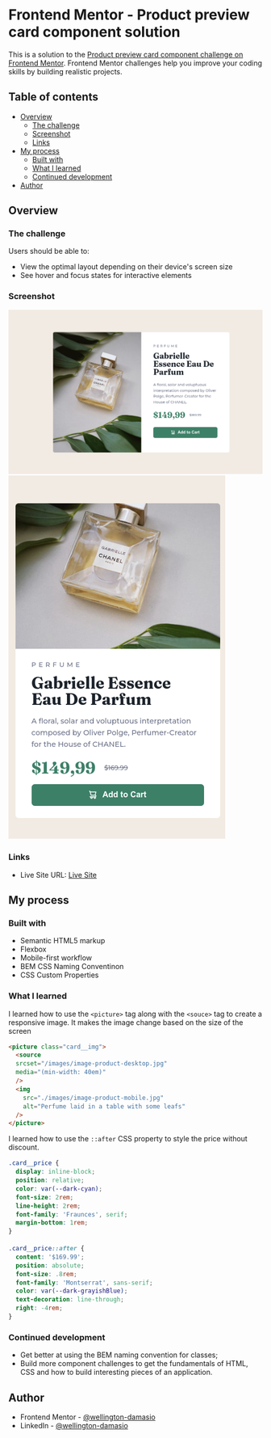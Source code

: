 # Frontend Mentor - Product preview card component solution

This is a solution to the [Product preview card component challenge on Frontend Mentor](https://www.frontendmentor.io/challenges/product-preview-card-component-GO7UmttRfa). Frontend Mentor challenges help you improve your coding skills by building realistic projects. 

## Table of contents

- [Overview](#overview)
  - [The challenge](#the-challenge)
  - [Screenshot](#screenshot)
  - [Links](#links)
- [My process](#my-process)
  - [Built with](#built-with)
  - [What I learned](#what-i-learned)
  - [Continued development](#continued-development)
- [Author](#author)

## Overview

### The challenge

Users should be able to:

- View the optimal layout depending on their device's screen size
- See hover and focus states for interactive elements

### Screenshot

![Desktop screenshot of the component](./images/desktop-screenshot.png?raw=true)
![Mobile screenshot of the component](./images/mobile-screenshot.png?raw=true)

### Links
- Live Site URL: <a href="[http://example.com/](https://wellington-damasio.github.io/product-preview-card-component/)" target="_blank">Live Site</a>

## My process

### Built with

- Semantic HTML5 markup
- Flexbox
- Mobile-first workflow
- BEM CSS Naming Conventinon
- CSS Custom Properties


### What I learned

I learned how to use the `<picture>` tag along with the `<souce>` tag to create a responsive image. It makes the image change based on the size of the screen
```html
<picture class="card__img">
  <source 
  srcset="/images/image-product-desktop.jpg"
  media="(min-width: 40em)"
  />
  <img 
    src="./images/image-product-mobile.jpg"
    alt="Perfume laid in a table with some leafs"
  />  
</picture>
```

I learned how to use the `::after` CSS property to style the price without discount.
```css
.card__price {
  display: inline-block;
  position: relative;
  color: var(--dark-cyan);
  font-size: 2rem;
  line-height: 2rem;
  font-family: 'Fraunces', serif;
  margin-bottom: 1rem;
}

.card__price::after {
  content: '$169.99';
  position: absolute;
  font-size: .8rem;
  font-family: 'Montserrat', sans-serif;
  color: var(--dark-grayishBlue);
  text-decoration: line-through;
  right: -4rem;
}
```


### Continued development
- Get better at using the BEM naming convention for classes;
- Build more component challenges to get the fundamentals of HTML, CSS and how to build interesting pieces of an application.

## Author

- Frontend Mentor - [@wellington-damasio](https://www.frontendmentor.io/profile/wellington-damasio)
- LinkedIn - [@wellington-damasio](www.linkedin.com/in/wellington-damásio-992682224)
